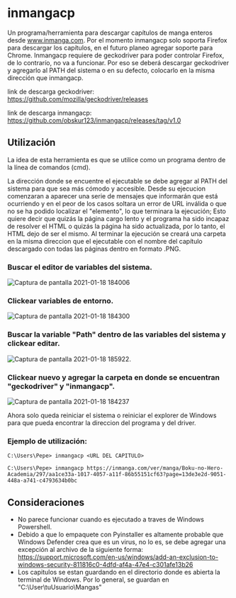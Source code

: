 # inmangacp



Un programa/herramienta para descargar capítulos de manga enteros desde www.inmanga.com.
Por el momento inmangacp solo soporta Firefox para descargar los capítulos, en el futuro planeo agregar soporte para Chrome.
Inmangacp requiere de geckodriver para poder controlar Firefox, de lo contrarío, no va a funcionar. Por eso se deberá descargar geckodriver y agregarlo al PATH del sistema
o en su defecto, colocarlo en la misma dirección que inmangacp.

link de descarga geckodriver: https://github.com/mozilla/geckodriver/releases

link de descarga inmangacp: https://github.com/obskur123/inmangacp/releases/tag/v1.0

## Utilización

La idea de esta herramienta es que se utilice como un programa dentro de la línea de comandos (cmd). 

La dirección donde se encuentre el ejecutable se debe agregar al PATH del sistema para que sea más cómodo y accesible.
Desde su ejecucion comenzaran a aparecer una serie de mensajes que informarán que está ocurriendo y en el peor de los casos soltara un error de URL inválida o que no se ha podido localizar el "elemento", lo que terminara la ejecución; Esto quiere decir que quizás la página cargo lento y el programa ha sido incapaz de resolver el HTML o quizás la página ha sido actualizada, por lo tanto, el HTML dejo de ser el mismo. 
Al terminar la ejecución se creará una carpeta en la misma direccion que el ejecutable con el nombre del capítulo descargado con todas las páginas dentro en formato .PNG.

### Buscar el editor de variables del sistema. 

![Captura de pantalla 2021-01-18 184006](https://user-images.githubusercontent.com/65251657/104965276-2470df00-59bd-11eb-8a12-c403d79b15ce.png)

### Clickear variables de entorno.

![Captura de pantalla 2021-01-18 184300](https://user-images.githubusercontent.com/65251657/104965280-25a20c00-59bd-11eb-9ed8-3bf650eac190.png)

### Buscar la variable "Path" dentro de las variables del sistema y clickear editar.

![Captura de pantalla 2021-01-18 185922](https://user-images.githubusercontent.com/65251657/104966366-787cc300-59bf-11eb-96f1-dc47f45de1cf.png).

### Clickear nuevo y agregar la carpeta en donde se encuentran "geckodriver" y "inmangacp".

![Captura de pantalla 2021-01-18 184237](https://user-images.githubusercontent.com/65251657/104965274-233fb200-59bd-11eb-9768-620dcaa8137c.png)

Ahora solo queda reiniciar el sistema o reiniciar el explorer de Windows para que pueda encontrar la direccion del programa y del driver.

### Ejemplo de utilización: 

```
C:\Users\Pepe> inmangacp <URL DEL CAPITULO>

C:\Users\Pepe> inmangacp https://inmanga.com/ver/manga/Boku-no-Hero-Academia/297/aa1ce33a-1017-4057-a11f-86b55151cf63?page=13de3e2d-9051-448a-a741-c4793634b0bc

```

## Consideraciones

- No parece funcionar cuando es ejecutado a traves de Windows Powershell.
- Debido a que lo empaquete con Pyinstaller es altamente probable que Windows Defender crea que es un virus, no lo es, se debe agregar una excepción al archivo de la siguiente forma: https://support.microsoft.com/en-us/windows/add-an-exclusion-to-windows-security-811816c0-4dfd-af4a-47e4-c301afe13b26
- Los capitulos se estan guardando en el directorio donde es abierta la terminal de Windows. Por lo general, se guardan en "C:\User\tuUsuario\Mangas"



